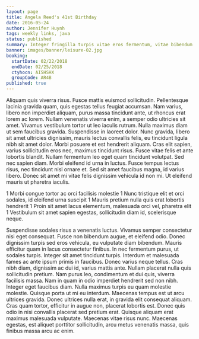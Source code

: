 ```yaml
---
layout: page
title: Angela Reed's 41st Birthday
date: 2016-05-24
author: Jennifer Huynh
tags: weekly links, java
status: published
summary: Integer fringilla turpis vitae eros fermentum, vitae bibendum ante lacinia.
banner: images/banner/leisure-02.jpg
booking:
  startDate: 02/22/2018
  endDate: 02/25/2018
  ctyhocn: AISHSHX
  groupCode: AR4B
published: true
---
```

Aliquam quis viverra risus. Fusce mattis euismod sollicitudin. Pellentesque lacinia gravida quam, quis egestas tellus feugiat accumsan. Nam varius, libero non imperdiet aliquam, purus massa tincidunt ante, ut rhoncus erat lorem ac lorem. Nullam venenatis viverra enim, a semper odio ultricies sit amet. Vivamus vestibulum tortor ut leo iaculis rutrum. Nulla maximus diam ut sem faucibus gravida. Suspendisse in laoreet dolor. Nunc gravida, libero sit amet ultricies dignissim, mauris lectus convallis felis, eu tincidunt ligula nibh sit amet dolor. Morbi posuere et est hendrerit aliquam.
Cras elit sapien, varius sollicitudin eros nec, maximus tincidunt risus. Fusce vitae felis et ante lobortis blandit. Nullam fermentum leo eget quam tincidunt volutpat. Sed nec sapien diam. Morbi eleifend id urna in luctus. Fusce tempus lectus risus, nec tincidunt nisl ornare et. Sed sit amet faucibus magna, id varius libero. Donec sit amet mi vitae felis dignissim vehicula id non mi. Ut eleifend mauris ut pharetra iaculis.

1 Morbi congue tortor ac orci facilisis molestie
1 Nunc tristique elit et orci sodales, id eleifend urna suscipit
1 Mauris pretium nulla quis erat lobortis hendrerit
1 Proin sit amet lacus elementum, malesuada orci vel, pharetra elit
1 Vestibulum sit amet sapien egestas, sollicitudin diam id, scelerisque neque.

Suspendisse sodales risus a venenatis luctus. Vivamus semper consectetur nisi eget consequat. Fusce non bibendum augue, et eleifend odio. Donec dignissim turpis sed eros vehicula, eu vulputate diam bibendum. Mauris efficitur quam in lacus consectetur finibus. In nec fermentum purus, ut sodales turpis. Integer sit amet tincidunt turpis.
Interdum et malesuada fames ac ante ipsum primis in faucibus. Donec varius neque tellus. Cras nibh diam, dignissim ac dui id, varius mattis ante. Nullam placerat nulla quis sollicitudin pretium. Nam purus leo, condimentum et dui quis, viverra facilisis massa. Nam in quam in odio imperdiet hendrerit sed non nibh. Integer eget faucibus diam. Nulla maximus turpis eu quam molestie molestie. Quisque porta ut mi eu interdum. Maecenas tempus est ut arcu ultrices gravida. Donec ultrices nulla erat, in gravida elit consequat aliquam. Cras quam tortor, efficitur in augue non, placerat lobortis est. Donec quis odio in nisi convallis placerat sed pretium erat. Quisque aliquam erat maximus malesuada vulputate. Maecenas vitae risus nunc. Maecenas egestas, est aliquet porttitor sollicitudin, arcu metus venenatis massa, quis finibus massa arcu ac enim.
